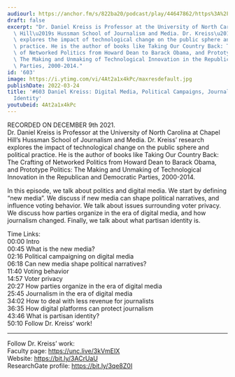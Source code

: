 ```yaml
---
audiourl: https://anchor.fm/s/822ba20/podcast/play/44647862/https%3A%2F%2Fd3ctxlq1ktw2nl.cloudfront.net%2Fstaging%2F2021-11-10%2F3156707a-13c0-6ece-4598-3acc24bb135f.m4a
draft: false
excerpt: "Dr. Daniel Kreiss is Professor at the University of North Carolina at Chapel\
  \ Hill\u2019s Hussman School of Journalism and Media. Dr. Kreiss\u2019 research\
  \ explores the impact of technological change on the public sphere and political\
  \ practice. He is the author of books like Taking Our Country Back: The Crafting\
  \ of Networked Politics from Howard Dean to Barack Obama, and Prototype Politics:\
  \ The Making and Unmaking of Technological Innovation in the Republican and Democratic\
  \ Parties, 2000-2014."
id: '603'
image: https://i.ytimg.com/vi/4At2a1x4kPc/maxresdefault.jpg
publishDate: 2022-03-24
title: '#603 Daniel Kreiss: Digital Media, Political Campaigns, Journalism, and Partisan
  Identity'
youtubeid: 4At2a1x4kPc
---
```

<div class="timelinks">

RECORDED ON DECEMBER 9th 2021.  
Dr. Daniel Kreiss is Professor at the University of North Carolina at Chapel Hill’s Hussman School of Journalism and Media. Dr. Kreiss’ research explores the impact of technological change on the public sphere and political practice. He is the author of books like Taking Our Country Back: The Crafting of Networked Politics from Howard Dean to Barack Obama, and Prototype Politics: The Making and Unmaking of Technological Innovation in the Republican and Democratic Parties, 2000-2014.

In this episode, we talk about politics and digital media. We start by defining “new media”. We discuss if new media can shape political narratives, and influence voting behavior. We talk about issues surrounding voter privacy. We discuss how parties organize in the era of digital media, and how journalism changed. Finally, we talk about what partisan identity is.

Time Links:  
<time>00:00</time> Intro  
<time>00:45</time> What is the new media?  
<time>02:16</time> Political campaigning on digital media  
<time>06:18</time> Can new media shape political narratives?  
<time>11:40</time> Voting behavior  
<time>14:57</time> Voter privacy  
<time>20:27</time> How parties organize in the era of digital media  
<time>25:45</time> Journalism in the era of digital media  
<time>34:02</time> How to deal with less revenue for journalists  
<time>36:35</time> How digital platforms can protect journalism  
<time>43:46</time> What is partisan identity?  
<time>50:10</time> Follow Dr. Kreiss’ work!

---

Follow Dr. Kreiss’ work:  
Faculty page: https://unc.live/3kVmEIX  
Website: https://bit.ly/3ACrUaU  
ResearchGate profile: https://bit.ly/3qe8Z0I
</div>

